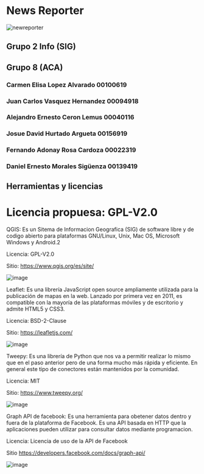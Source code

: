 # News Reporter
![newreporter](https://github.com/carmen887/NewsReporter/assets/54786234/eb58e671-495b-4578-91ca-08a4c2c03f78)


## Grupo 2 Info (SIG) 
## Grupo 8 (ACA)
### Carmen Elisa Lopez Alvarado 00100619
### Juan Carlos Vasquez Hernandez 00094918
### Alejandro Ernesto Ceron Lemus	00040116
### Josue David Hurtado Argueta	00156919
### Fernando Adonay Rosa Cardoza	00022319
### Daniel Ernesto Morales Sigüenza	00139419

## Herramientas y licencias

# Licencia propuesa: GPL-V2.0

QGIS: Es un Sitema de Informacion Geografica (SIG) de software libre y de codigo abierto para plataformas GNU/Linux, Unix, Mac OS, Microsoft Windows y Android.2​

Licencia: GPL-V2.0

Sitio: https://www.qgis.org/es/site/

![image](https://github.com/carmen887/NewsReporter/assets/54786234/2019caaf-1414-4391-8baa-17b08d285f8a)

Leaflet: Es una librería JavaScript open source ampliamente utilizada para la publicación de mapas en la web. Lanzado por primera vez en 2011, es compatible con la mayoría de las plataformas móviles y de escritorio y admite HTML5 y CSS3.

Licencia: BSD-2-Clause

Sitio: https://leafletjs.com/

![image](https://github.com/carmen887/NewsReporter/assets/54786234/4545a193-a8b0-4c66-b2dc-721c956e68df)

Tweepy: Es una librería de Python que nos va a permitir realizar lo mismo que en el paso anterior pero de una forma mucho más rápida y eficiente. En general este tipo de conectores están mantenidos por la comunidad.

Licencia: MIT

Sitio: https://www.tweepy.org/

![image](https://github.com/carmen887/NewsReporter/assets/54786234/545c3917-6f37-4463-aa34-e88beeed57b9)

Graph API de facebook: Es una herramienta para obetener datos dentro y fuera de la plataforma de Facebook. Es una API basada en HTTP que la aplicaciones pueden utilizar para consultar datos mediante programacion.

Licencia: Licencia de uso de la API de Facebook

Sitio https://developers.facebook.com/docs/graph-api/

![image](https://github.com/carmen887/NewsReporter/assets/54786234/a2b419fb-36ab-46a0-ada7-8826c33a2776)

